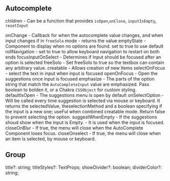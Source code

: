 

## Autocomplete

children - Can be a function that provides `isOpen`,`onClose`, `inputIsEmpty`, `resetInput`

onChange - Callback for when the autocomplete value changes, and when input changes if in `freeSolo` mode - returns the value
emptyState - Component to display when no options are found. set to true to use default
rollNavigation - set to true to allow keyboard navigation to restart on both ends
focusInputOnSelect - Determines if Input should be focused after an option is selected
freeSolo - Set freeSolo to true so the textbox can contain any arbitrary value.
creatable - Allows creation of new Items
selectOnFocus - select the text in input when input is focused
openOnFocus - Open the suggestions once input is focused
emphasize - The parts of the option string that match the `AutoCompleteInput` value are emphasized. Pass boolean to bolden it, or a Chakra `CSSObject` for custom styling.
defaultIsOpen - The suggestions menu is open by default
onSelectOption - Will be called every time suggestion is selected via mouse or keyboard. It returns the selectedValue, theselectionMethod and a boolean specifying if the input is a new one; useFul when combined creatable mode. Return false to prevent selecting the option.
suggestWhenEmpty -  If the suggestions shoud show when the input is Empty. - It is used when the input is focused.
closeOnBlur - If true, the menu will close when the AutoComplete Component loses focus.
closeOnselect - If true, the menu will close when an item is selected, by mouse or keyboard.

 ## Group

title?: string;
titleStyles?: TextProps;
showDivider?: boolean;
dividerColor?: string;
